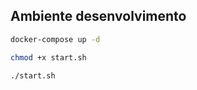## Ambiente desenvolvimento
``` bash
docker-compose up -d
```

``` bash
chmod +x start.sh
```

``` bash
./start.sh 
```
